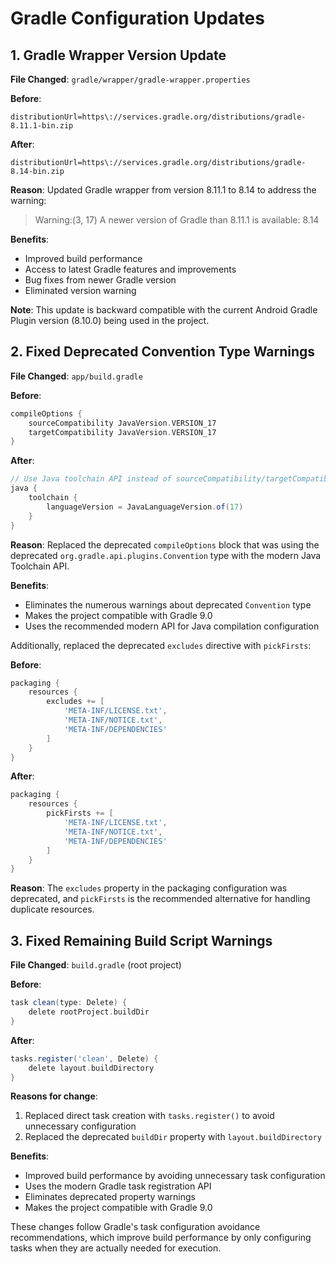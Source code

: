 # Gradle Configuration Updates

## 1. Gradle Wrapper Version Update

**File Changed**: `gradle/wrapper/gradle-wrapper.properties`

**Before**:
```properties
distributionUrl=https\://services.gradle.org/distributions/gradle-8.11.1-bin.zip
```

**After**:
```properties
distributionUrl=https\://services.gradle.org/distributions/gradle-8.14-bin.zip
```

**Reason**: Updated Gradle wrapper from version 8.11.1 to 8.14 to address the warning:
> Warning:(3, 17) A newer version of Gradle than 8.11.1 is available: 8.14

**Benefits**:
- Improved build performance
- Access to latest Gradle features and improvements
- Bug fixes from newer Gradle version
- Eliminated version warning

**Note**: This update is backward compatible with the current Android Gradle Plugin version (8.10.0) being used in the project.

## 2. Fixed Deprecated Convention Type Warnings

**File Changed**: `app/build.gradle`

**Before**:
```gradle
compileOptions {
    sourceCompatibility JavaVersion.VERSION_17
    targetCompatibility JavaVersion.VERSION_17
}
```

**After**:
```gradle
// Use Java toolchain API instead of sourceCompatibility/targetCompatibility
java {
    toolchain {
        languageVersion = JavaLanguageVersion.of(17)
    }
}
```

**Reason**: Replaced the deprecated `compileOptions` block that was using the deprecated `org.gradle.api.plugins.Convention` type with the modern Java Toolchain API.

**Benefits**:
- Eliminates the numerous warnings about deprecated `Convention` type
- Makes the project compatible with Gradle 9.0
- Uses the recommended modern API for Java compilation configuration

Additionally, replaced the deprecated `excludes` directive with `pickFirsts`:

**Before**:
```gradle
packaging {
    resources {
        excludes += [
            'META-INF/LICENSE.txt',
            'META-INF/NOTICE.txt',
            'META-INF/DEPENDENCIES'
        ]
    }
}
```

**After**:
```gradle
packaging {
    resources {
        pickFirsts += [
            'META-INF/LICENSE.txt',
            'META-INF/NOTICE.txt',
            'META-INF/DEPENDENCIES'
        ]
    }
}
```

**Reason**: The `excludes` property in the packaging configuration was deprecated, and `pickFirsts` is the recommended alternative for handling duplicate resources.

## 3. Fixed Remaining Build Script Warnings

**File Changed**: `build.gradle` (root project)

**Before**:
```gradle
task clean(type: Delete) {
    delete rootProject.buildDir
}
```

**After**:
```gradle
tasks.register('clean', Delete) {
    delete layout.buildDirectory
}
```

**Reasons for change**:
1. Replaced direct task creation with `tasks.register()` to avoid unnecessary configuration
2. Replaced the deprecated `buildDir` property with `layout.buildDirectory`

**Benefits**:
- Improved build performance by avoiding unnecessary task configuration
- Uses the modern Gradle task registration API
- Eliminates deprecated property warnings
- Makes the project compatible with Gradle 9.0

These changes follow Gradle's task configuration avoidance recommendations, which improve build performance by only configuring tasks when they are actually needed for execution.
